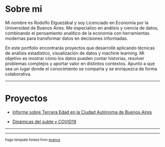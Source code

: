 <br><br>

# Sobre mi

Mi nombre es Rodolfo Elguezábal y soy Licenciado en Economía por la Universidad de Buenos Aires. Me especializo en análisis y ciencia de datos, combinando el pensamiento analítico de la economía con herramientas modernas para transformar datos en decisiones informadas.

En este portfolio encontrarás proyectos que desarrollé aplicando técnicas de análisis estadístico, visualización de datos y machine learning. Mi objetivo es mostrar cómo los datos pueden contar historias, resolver problemas complejos y aportar valor en distintos contextos. Apunto a que sea un lugar donde el conocimiento se comparta y se enriquezca de forma colaborativa.

---
# Proyectos

<!--
## Data Science 

[Project 1 Title](/sample_page)
<img src="images/dummy_thumbnail.jpg?raw=true"/>

---

### Data Analytics
-->

- [Informe sobre Tercera Edad en la Ciudad Autónoma de Buenos Aires](/pdf/Informe%20Tercera%20Edad%20Dic24.pdf)

- [Dinámicas del subte y COVID19](/informe_subte.md)



---




---
<p style="font-size:11px">Page template forked from <a href="https://github.com/evanca/quick-portfolio">evanca</a></p>
<!-- Remove above link if you don't want to attibute -->
